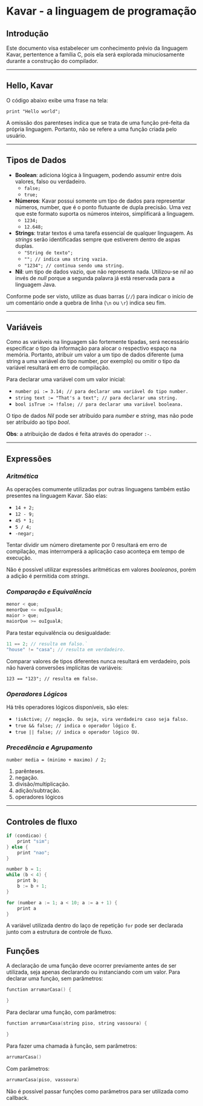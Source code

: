 # Kavar - a linguagem de programação

## Introdução

Este documento visa estabelecer um conhecimento prévio da linguagem Kavar, pertentence a família C, pois ela será explorada minuciosamente durante a construção do compilador. 

---

## Hello, Kavar

O código abaixo exibe uma frase na tela:

`print "Hello world";`

A omissão dos parenteses indica que se trata de uma função pré-feita da própria linguagem. Portanto, não se refere a uma função criada pelo usuário.

---

## Tipos de Dados

* **Boolean**: adiciona lógica à linguagem, podendo assumir entre dois valores, falso ou verdadeiro.
  * `false;`
  * `true;`
* **Números**: Kavar possui somente um tipo de dados para representar números, number, que é o ponto flutuante de dupla precisão. Uma vez que este formato suporta os números inteiros, simplificará a linguagem. 
  * `1234;`
  * `12.648;`
* **Strings**: tratar textos é uma tarefa essencial de qualquer linguagem. As *strings* serão identificadas sempre que estiverem dentro de aspas duplas.
  * `"String de texto";`
  * `""; // indica uma string vazia.`
  * `"1234"; // continua sendo uma string.`
* **Nil**: um tipo de dados vazio, que não representa nada. Utilizou-se *nil* ao invés de *null* porque a segunda palavra já está reservada para a linguagem Java.

Conforme pode ser visto, utilize as duas barras (`//`) para indicar o início de um comentário onde a quebra de linha (`\n` ou `\r`) indica seu fim.

---

## Variáveis

Como as variáveis na linguagem são fortemente tipadas, será necessário especificar o tipo da informação para alocar o respectivo espaço na memória. Portanto, atribuir um valor a um tipo de dados diferente (uma string a uma variável do tipo number, por exemplo) ou omitir o tipo da variável resultará em erro de compilação.

Para declarar uma variável com um valor inicial:

* `number pi := 3.14; // para declarar uma variável do tipo number.`
* `string text := "That's a text"; // para declarar uma string.`
* `bool isTrue := !false; // para declarar uma variável booleana.`

O tipo de dados *Nil* pode ser atribuído para *number* e *string*, mas não pode ser atribuído ao tipo *bool*.

**Obs**: a atribuição de dados é feita através do operador `:-`.

---

## Expressões

### *Aritmética*

As operações comumente utilizadas por outras linguagens também estão presentes na linguagem Kavar. São elas:

* `14 + 2;`
* `12 - 9;`
* `45 * 1;`
* `5 / 4;`
* `-negar;`

Tentar dividir um número diretamente por 0 resultará em erro de compilação, mas interromperá a aplicação caso aconteça em tempo de execução.

Não é possível utilizar expressões aritméticas em valores *booleanos*, porém a adição é permitida com *strings*.

### *Comparação e Equivalência*

```c
menor < que;
menorQue <= ouIgualA;
maior > que;
maiorQue >= ouIgualA;
```

Para testar equivalência ou desigualdade:

```c
11 == 2; // resulta em falso.`
"house" != "casa"; // resulta em verdadeiro.
```

Comparar valores de tipos diferentes nunca resultará em verdadeiro, pois não haverá conversões implícitas de variáveis:

`123 == "123"; // resulta em falso.`

### *Operadores Lógicos*

Há três operadores lógicos disponíveis, são eles:

* `!isActive; // negação. Ou seja, vira verdadeiro caso seja falso.`
* `true && false; // indica o operador lógico E.`
* `true || false; // indica o operador lógico OU.`

### *Precedência e Agrupamento*

`number media = (minimo + maximo) / 2;`

1. parênteses.
2. negação.
3. divisão/multiplicação.
4. adição/subtração.
5. operadores lógicos

---

## Controles de fluxo

```c
if (condicao) {
    print "sim";
} else {
    print "nao";
}
```

```c
number b = 1;
while (b < 4) {
    print b;
    b := b + 1;
}
```

```c
for (number a := 1; a < 10; a := a + 1) {
    print a
}
```

A variável utilizada dentro do laço de repetição `for` pode ser declarada junto com a estrutura de controle de fluxo.

## Funções

A declaração de uma função deve ocorrer previamente antes de ser utilizada, seja apenas declarando ou instanciando com um valor. Para declarar uma função, sem parâmetros:

```c
function arrumarCasa() {

}
```

Para declarar uma função, com parâmetros:

```c
function arrumarCasa(string piso, string vassoura) {

}
```

Para fazer uma chamada à função, sem parâmetros:

```c
arrumarCasa()
```

Com parâmetros:

```c
arrumarCasa(piso, vassoura)
```

Não é possível passar funções como parâmetros para ser utilizada como callback.
